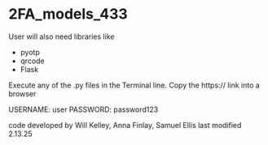 # 2FA_models_433

User will also need libraries like 
 - pyotp
 - qrcode
 - Flask

Execute any of the .py files in the Terminal line. 
Copy the https:// link into a browser

USERNAME: user
PASSWORD: password123



code developed by Will Kelley, Anna Finlay, Samuel Ellis
last modified 2.13.25
